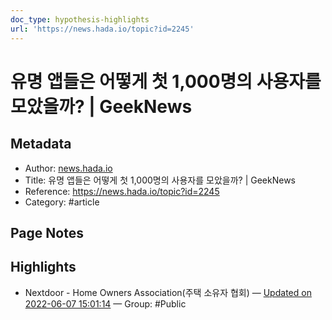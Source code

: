 ```yaml
---
doc_type: hypothesis-highlights
url: 'https://news.hada.io/topic?id=2245'
---
```


# 유명 앱들은 어떻게 첫 1,000명의 사용자를 모았을까? | GeekNews

## Metadata
- Author: [news.hada.io]()
- Title: 유명 앱들은 어떻게 첫 1,000명의 사용자를 모았을까? | GeekNews
- Reference: https://news.hada.io/topic?id=2245
- Category: #article

## Page Notes
## Highlights
- Nextdoor - Home Owners Association(주택 소유자 협회) — [Updated on 2022-06-07 15:01:14](https://hyp.is/PT6myOYnEeyYMOer-uOH-A/news.hada.io/topic?id=2245) — Group: #Public




